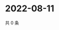 # 2022-08-11

共 0 条

<!-- BEGIN WEIBO -->
<!-- 最后更新时间 Thu Aug 11 2022 03:13:01 GMT+0800 (China Standard Time) -->

<!-- END WEIBO -->
